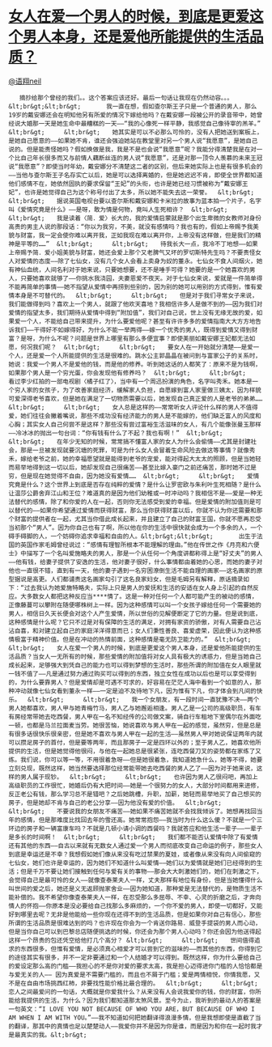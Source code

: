 
#  [女人在爱一个男人的时候，到底是更爱这个男人本身，还是爱他所能提供的生活品质？](https://zhihu.com/questions/19746622)



[@语翔neil](https://zhihu.com/people/5adbf715a4b6cfbed8f721a4fcb98919)

       摘抄给那个曾经的我们。。这个答案应该还好。最后一句话让我现在仍然动容。。。&lt;br&gt;&lt;br&gt;       我一直在想，假如查尔斯王子只是一个普通的男人，那么19岁的戴安娜还会在明知他另有所爱的情况下嫁给他吗？在戴安娜一段被公开的录音带中，她曾经说大婚那一天是她生命中最糟糕的一天——“我的心像死一样平静，我感觉自己像待宰的羔羊。” 　　  &lt;br&gt;　　  &lt;br&gt;　　她其实是可以不必那么可怜的，没有人把她送到案板上，是她自己愿意的——如果她不肯，谁还会强迫她站在教堂里对另一个男人说“我愿意”，是她自己说的。但是能责怪她吗？假如换做是我，我是不是也会说“我愿意”呢？我能分得清楚我是在对一个比自己年长很多而又与前情人藕断丝连的男人说“我愿意”，还是对那一顶令人羡慕的未来王冠说“我愿意”？即使当时年幼，戴安娜分不清楚这二者的区别，但后来她实际上也是有很多机会的——当他与查尔斯王子名存实亡以后，她是可以选择离婚的，但是她迟迟不肯，即使全世界都知道他们感情不在，她依然固执的要求保留“王妃”的头衔，也许是她已经习惯被称为“戴安娜王妃”，也许是她觉得自己为这个称号付出了太多，所以她不能失去这一荣誉。  &lt;br&gt;　　  &lt;br&gt;　　据说英国电视台要以查尔斯和戴安娜和卡米拉的故事为蓝本拍一个片子，名字叫《爱情究竟是什么》——是呀，敢为情是何物，竟叫人生死相许？  &lt;br&gt;　　  &lt;br&gt;　　我是读着〈简．爱〉长大的，我的爱情启蒙就是那个出生卑微的女教师对身份高贵的男主人说的那段话：“你以为我穷，不美，就没有感情吗？我也有的，假如上帝赐予我美貌与财富，我一定会使你难以离开我，正如我现在难以离开你，上帝没有这样做，但是我们的精神是平等的……”  &lt;br&gt;　　  &lt;br&gt;　　待我长大一点，我冷不丁地想——如果上帝赐予简．爱小姐美貌与财富，她还会爱上那个又老脾气又坏的罗切斯特先生吗？不要责怪女人对爱情的态度——除了七仙女，没有几个女人会看上卖身为奴的董永。七仙女不食人间烟火，她有神仙血统，人间名利对于她来说，只要她想要，还不是唾手可得？她要的是一个她喜欢的男人，只要她喜欢就够了——你挑水我浇园，夫妻恩爱不夜天。对于七仙女来说，爱就是一件简单得不能再简单的事情——她不指望从爱情中再捞到些别的，因为别的她可以用别的方式得到，惟有爱情本身是不可替代的。  &lt;br&gt;　　  &lt;br&gt;　　但是对于我们寻常女子来说，我们能做得到吗？喜欢上一个男人，就跟了他欢天喜地？我相信许多人是做不到的——因为我们对爱情的指望太多，我们期待从爱情中得到“附加值”，我们对自己说，世上没有无缘无故的爱，如果爱一个人，不能给自己带来提升，为什么要爱他呢？甚至有许许多多的爱情指南大大方方地告诉我们——干得好不如嫁得好，为什么不能一举两得——嫁一个优秀的男人，既得到爱情又得到财富？是呀，为什么不呢？问题是世界上哪里有那么多便宜事？即使美丽如戴安娜王妃都无法如愿，何况我们呢？  &lt;br&gt;　　  &lt;br&gt;　　要女人在一开始就分清楚——是爱一个人，还是爱一个人所能提供的生活是很难的。跳水公主郭晶晶在被问到与富家公子的关系时，她说：我爱一个男人不是爱他的钱，而是他的修养。听到她这话的人都笑了：原来不是为钱啊，如果那个男人是一个穷光蛋，你会发现他有修养吗？  &lt;br&gt;　　  &lt;br&gt;　　看过李少红拍的一部电视剧〈橘子红了〉，当中有一个周迅扮演的角色，名字叫秀禾。她本是一个穷人家的女孩子，为了改善家庭经济，缓解家人负担，自愿嫁到富人家里做三姨太，因为样貌可爱深得老爷喜欢，但是她在满足了一切物质需要以后，她发现自己真正爱的人是老爷的弟弟……  &lt;br&gt;　　  &lt;br&gt;　　女人总是这样的——常常听女人评论什么样的男人不值得爱，她们往往会撇着嘴说，那些不成功没有经济能力的男人是不能嫁的，他们缺乏富人的风度和心胸；其实女人自己何尝不是这样？那些没有尝过富裕生活滋味的女人，有几个能像张曼玉那样——冷冰冰的抛出一句台词：“你有钱有什么了不起？我也有啊！”  &lt;br&gt;　　  &lt;br&gt;　　在年少无知的时候，常常搞不懂富人家的女人为什么会偷情——尤其是封建社会，那是一旦被发现就要沉塘的死罪，可是为什么女人会冒着生命风险去做这等事情？就像秀禾，嫁给老爷之前，她的幸福愿望就是能得到老爷的宠爱，能对得起大太太的照顾，但是当她轻而易举地得到这一切以后，她却发现自己很痛苦——甚至比嫁入豪门之前还痛苦，那时她不过是穷，但是现在她觉得不自由，因为她没有爱情……  &lt;br&gt;　　  &lt;br&gt;　　爱情究竟是什么？这个世界上到底是否存在纯粹的爱情？是什么让罗密欧与朱利叶生死相随？是什么让温莎公爵舍弃江山和王位？难道真的是因为他们幼稚或一时冲动吗？我相信不是——爱是一种无法替代的感情，除了和你爱的人在一起，否则你无法感受到爱的幸福。但是爱情的附加值则是可以替代的——如果你希望通过爱情而获得财富，那么当你获得财富以后，你就不认为你还需要和那个财富的提供者在一起，尤其当你借此成长起来，并且建立了自己的财富王国，你就不愿再忍受当初那个“男人”。因为你自己也有了啊，所以他在你的生活中很快就会成为一个多余的人，一个碍手碍脚的人，一个妨碍你追求幸福和自由的人。&lt;br&gt;&lt;br&gt;       出生于法国的英国作家毛姆曾经说过：“感情有理智所根本不能理解的理由。”他在传世之作《月亮和六便士》中描写了一个名叫爱施略夫的男人，那是一个从任何一个角度讲都称得上是“好丈夫”的男人——他有钱，给妻子提供了安逸的生活，他对妻子很好，什么事情都由着她的心思，而她的妻子对他也一直很不错，直到有一天，他的妻子遇到一名穷困潦倒生活不能自理的画家——这名画家的原型据说是高更。人们都谴责这名画家勾引了这名良家妇女，但是毛姆另有解释，原话摘录如下：“过去我认为她爱施特略夫，实际上只是男人的爱抚和生活的安适在女人身上引起的自然反应。大多数女人都把这种反应当****情了。这是一种对任何一个人都可能产生的被动的感情，正像藤蔓可以攀附在随便哪株树上一样。因为这种感情可以叫一个女孩子嫁给任何一个需要她的男人，相信日久天长便会对这个人产生爱情，所以世俗的见解便断定了它的力量。但是说到底，这种感情是什么呢？它只不过是对有保障的生活的满足，对拥有家资的骄傲，对有人需要自己沾沾自喜，和对建立起自己的家庭洋洋得意而已；女人们秉性善良、喜爱虚荣，因此便认为这种感情极富于精神价值。但是在冲动的热情前面，这种感情是毫无防卫能力的。”  &lt;br&gt;　　  &lt;br&gt;　　女人在爱一个男人的时候，到底是更爱这个男人本身，还是爱他所能提供的生活品质？当女人一无所有的时候，那些爱情的附加值将对女人具有极大的诱惑力，但是当她自己成长起来，足够强大到凭自己的能力也可以得到梦想的生活时，那些所谓的附加值在女人眼里就一钱不值了——凡是通过努力通过购买可以得到的东西，独立女性在成功以后也是可以享受得到的，为什么要靠男人？但是爱情却是可遇不可求的，好容易在茫茫人海中看到一个如意的人，那种冲动就像七仙女看到董永一样——一定是迫不及待地下凡，因为惟有下凡，你才体会到凡间的快乐。  &lt;br&gt;　　  &lt;br&gt;　　我一个女朋友，有一段时间一直犹豫不决——两个男人她都喜欢，男人甲与她青梅竹马，男人乙与她邂逅相逢。男人乙是一公司的高级职员，有车有房经常带她去吃西餐，男人甲在一名不知经传的公司做文案，骑自行车租地下室偶尔在外面吃一顿，也都是马兰拉面麦当劳。她很苦恼，她说喜欢与男人甲在一起的感觉，虽然穷，但是总是有很多话很快乐很亲密，但是她不喜欢与男人甲在一起的生活——虽然男人甲对她说保证两年内就可以攒足房子的首付，但是要等两年，而且那房子一定是四环以外的；至于男人乙，她喜欢他所提供的生活，但是她觉得他很闷，与他在一起她总是很紧张，连吃西餐刀叉的姿势都在家练了又练。我们说，你可以等一等，不用很着急呀——但是她很着急，我知道她急什么，她等不得，她要立刻兑现，既然这样，她当然要选择那位经常能带她去吃西餐的男人乙了——因为对于她来说，这样的男人属于现钞。  &lt;br&gt;　　  &lt;br&gt;　　也许因为男人乙很闷吧，再加上高级职员的工作很忙，她婚后仍有大把时间——她是一个很努力的女人，大部分时间都用来进修，反正老公有钱，那么学习总不是错吧？之后她跳槽，升职，加薪，她轻而易举地买了自己想买的房子，但是她却不肯与自己的老公分享——因为他没有爱的价值。  &lt;br&gt;　　  &lt;br&gt;　　不要说我的女朋友不痛苦——她如果不痛苦她就不会找我倾诉了。她想再找回当年的感情，但是那难度比找回去年的雪还高。她常常抱怨——我当时为什么这么傻？不就是一个三环边的房子和一辆富康车吗？不就是几顿小请小调的西餐吗？我就答应和他生活一辈子——一辈子是多长的时间啊！  &lt;br&gt;　　  &lt;br&gt;　　我们都不能否认爱情中除了有爱情还有其他的东西——自古以来就有无数女人通过爱一个男人而彻底改变自己命运的例子，那些女人到底是幸运还是不幸？我想假如她们像从来没有吃过禁果的夏娃，或者像从来没有向人间偷窥的七仙女，她们也许是幸运的，因为她们不知道什么叫爱情——她们以为爱情就是她们已经得到的生活；但是千万不要让她们接触到任何与爱有关的事物——那会大大刺激她们的，她们在刺激之下，会觉得自己是最可怜的女人——就像查泰莱夫人一样，丈夫那样有地位有身份，但是当她懂得什么叫世间的爱之后，她还是义无返顾抛家舍业——因为她知道，那种爱是无法替代的，是物质生活不能补偿的。我不希望你像查泰莱夫人一样，在忍受那么多屈辱、不幸、心灵的折磨之后，才奔向情人的怀抱——你原本是没必要给自己找那么多麻烦的，一个你不爱的男人，即使一切都好，又能好到哪里去呢？无非是他能给一些你现在还得不到的生活品质，但是如果你对自己有信心，那些所谓的生活品质是很难达到的吗？也许现在你会为一个肯送你路易．威登手提袋的男人而心动，但是当你自己可以到巴黎总店随便挑选的时候，你还会为那个男人心动吗？你还会因为他送得起这样一个昂贵的包还凭空给他打几个高分？ &lt;br&gt;　　  &lt;br&gt;　　世间值得追求的东西很多，但惟有爱情，是必须真心相爱才可以尝到它的滋味的——而其他的东西，你得到它的途径其实有很多，并不一定非要通过和一个人结婚才可以得到。既然这样，你为什么要给自己的爱设定那么高的门槛——我担心的不是你对爱的要求太高，我是担心迈得进你门槛的人恰恰都是与爱无关的人—— 因为真爱是不需要门槛的，而且也不屑于门槛；爱是两情相悦，你情我愿，又不是在自由市场挑西红柿，非要找性能价格比最合理的。  &lt;br&gt;　　  &lt;br&gt;　　恋人之间最爱问的一句话，大概就是你爱我什么？从来没有人会说我爱你的钱，你的财富，你所能给我提供的生活，为什么？因为我们都知道那太煞风景。至今为止，我听到的最动人的答案是一句英文：“I LOVE YOU NOT BECAUSE OF WHO YOU ARE，BUT BECAUSE OF WHO I AM WHEN I AM WITH YOU。”——我不知道如何把她翻译得浪漫多情，但是我想即使是直截了当的翻译，那其中的真情也足以楚楚动人——我爱你并不是因为你是谁，而是因为和你在一起时我才是最真实的我。&lt;br&gt;